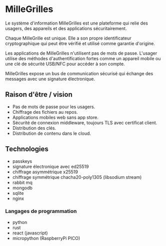 # MilleGrilles

Le système d'information MilleGrilles est une plateforme qui relie des usagers, des appareils et des applications 
sécuritairement.

Chaque MilleGrille est unique. Elle a son propre identificateur cryptographique qui peut être vérifié et utilisé comme
garantie d'origine.

Les applications de MilleGrilles n'utilisent pas de mots de passe. L'usager utilise des méthodes d'authentification
fortes comme un appareil mobile ou une clé de sécurité USB/NFC pour accéder à son compte.

MilleGrilles expose un bus de communication sécurisé qui échange des messages avec une signature électronique.

## Raison d'être / vision

* Pas de mots de passe pour les usagers.
* Chiffrage des fichiers au repos.
* Applications mobiles web sans app store.
* Sécurité de connexion middleware, toujours TLS avec certificat client.
* Distribution des clés.
* Distribution de contenu dans le cloud.

## Technologies

- passkeys
- signature électronique avec ed25519
- chiffrage asymmétrique x25519
- chiffrage symmétrique chacha20-poly1305 (libsodium stream)
- rabbit mq
- mongodb
- sqlite
- nginx

### Langages de programmation

- python
- rust
- react (javascript)
- micropython (RaspberryPi PICO)
